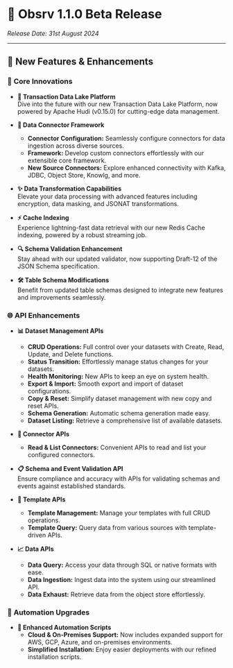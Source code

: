 # 🎉 **Obsrv 1.1.0 Beta Release**  
*Release Date: 31st August 2024*

---

## 🌟 **New Features & Enhancements**

### 🚀 **Core Innovations**

- **🚀 Transaction Data Lake Platform**  
  Dive into the future with our new Transaction Data Lake Platform, now powered by Apache Hudi (v0.15.0) for cutting-edge data management.

- **🔗 Data Connector Framework**  
  - **Connector Configuration:** Seamlessly configure connectors for data ingestion across diverse sources.  
  - **Framework:** Develop custom connectors effortlessly with our extensible core framework.  
  - **New Source Connectors:** Explore enhanced connectivity with Kafka, JDBC, Object Store, Knowlg, and more.

- **✨ Data Transformation Capabilities**  
  Elevate your data processing with advanced features including encryption, data masking, and JSONAT transformations.

- **⚡ Cache Indexing**  
  Experience lightning-fast data retrieval with our new Redis Cache indexing, powered by a robust streaming job.

- **🔍 Schema Validation Enhancement**  
  Stay ahead with our updated validator, now supporting Draft-12 of the JSON Schema specification.

- **🛠️ Table Schema Modifications**  
  Benefit from updated table schemas designed to integrate new features and improvements seamlessly.

### 🌐 **API Enhancements**

- **📊 Dataset Management APIs**  
  - **CRUD Operations:** Full control over your datasets with Create, Read, Update, and Delete functions.  
  - **Status Transition:** Effortlessly manage status changes for your datasets.  
  - **Health Monitoring:** New APIs to keep an eye on system health.  
  - **Export & Import:** Smooth export and import of dataset configurations.  
  - **Copy & Reset:** Simplify dataset management with new copy and reset APIs.  
  - **Schema Generation:** Automatic schema generation made easy.  
  - **Dataset Listing:** Retrieve a comprehensive list of available datasets.

- **🔌 Connector APIs**  
  - **Read & List Connectors:** Convenient APIs to read and list your configured connectors.

- **📋 Schema and Event Validation API**  
  Ensure compliance and accuracy with APIs for validating schemas and events against established standards.

- **🧩 Template APIs**  
  - **Template Management:** Manage your templates with full CRUD operations.  
  - **Template Query:** Query data from various sources with template-driven APIs.

- **📈 Data APIs**  
  - **Data Query:** Access your data through SQL or native formats with ease.  
  - **Data Ingestion:** Ingest data into the system using our streamlined API.  
  - **Data Exhaust:** Retrieve data from the object store effortlessly.

### 🔧 **Automation Upgrades**

- **🚀 Enhanced Automation Scripts**  
  - **Cloud & On-Premises Support:** Now includes expanded support for AWS, GCP, Azure, and on-premises environments.  
  - **Simplified Installation:** Enjoy easier deployments with our refined installation scripts.